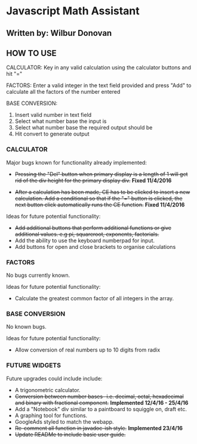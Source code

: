 # Javascript Math Assistant
## Written by: Wilbur Donovan

## HOW TO USE
CALCULATOR: Key in any valid calculation using the calculator
buttons and hit "="

FACTORS: Enter a valid integer in the text field provided and
press "Add" to calculate all the factors of the number entered

BASE CONVERSION:
1. Insert valid number in text field
2. Select what number base the input is
3. Select what number base the required output should be
4. Hit convert to generate output


### CALCULATOR


Major bugs known for functionality already implemented:

- ~~Pressing the "Del" button when primary display is
    a length of 1 will get rid of the div height for the
    primary display div.~~
    **Fixed 11/4/2016**
    
- ~~After a calculation has been made, CE has to be clicked
    to insert a new calculation. Add a conditional so that 
    if the "=" button is clicked, the next button click 
    automatically runs the CE function.~~ 
    **Fixed 11/4/2016**
    

Ideas for future potential functionality:

- ~~Add additional buttons that perform additional functions
    or give additional values. e.g pi, squareroot, exponents,
    factorials.~~
- Add the ability to use the keyboard numberpad for input.
- Add buttons for open and close brackets to organise calculations
  
  
### FACTORS

  
No bugs currently known.
  
Ideas for future potential functionality:

- Calculate the greatest common factor of all integers
    in the array.
    

### BASE CONVERSION


No known bugs.

Ideas for future potential functionality:

- Allow conversion of real numbers up to 10 digits from radix


### FUTURE WIDGETS


Future upgrades could include include:

- A trigonometric calculator.
- ~~Conversion between number bases- i.e. decimal, octal,
    hexadecimal and binary with fractional component.~~
    **Implemented 12/4/16 - 25/4/16**
- Add a "Notebook" div similar to a paintboard to 
    squiggle on, draft etc.
- A graphing tool for functions.
- GoogleAds styled to match the webapp.
- ~~Re-comment all function in javadoc-ish style.~~
    **Implemented 23/4/16**
- ~~Update READMe to include basic user guide.~~
  
  